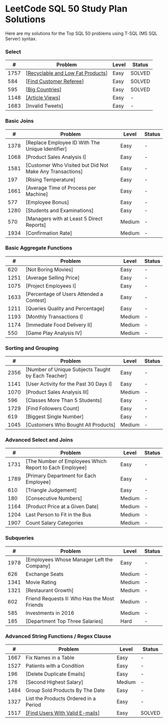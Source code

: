 # LeetCode SQL 50 Study Plan Solutions

Here are my solutions for the Top SQL 50 problems using T-SQL (MS SQL Server) syntax.

### Select

| #    | Problem                                                                               | Level | Status |
| ---- | ------------------------------------------------------------------------------------- | ----- | ------ |
| 1757 | [[Recyclable and Low Fat Products](https://github.com/AlexOksam/LeetCode/blob/main/SQL50/1757_Recyclable_and_Low_Fat_Products.sql)]| Easy  | SOLVED |
| 584  | [[Find Customer Referee](https://github.com/AlexOksam/LeetCode/blob/main/SQL50/584_Find_Customer_Referee.sql)]                    | Easy  | SOLVED |
| 595  | [[Big Countries](https://github.com/AlexOksam/LeetCode/blob/main/SQL50/595_Big_Countries.sql)]                                     | Easy  | SOLVED |
| 1148 | [[Article Views]](https://github.com/AlexOksam/LeetCode/blob/main/SQL50/1148_Article_Views_I.sql)                                  | Easy  | - |
| 1683 | [Invalid Tweets]                                | Easy  | - |

### Basic Joins

| #    | Problem                                                                                                                                  | Level  | Status |
| ---- | ---------------------------------------------------------------------------------------------------------------------------------------- | ------ | ------ |
| 1378 | [Replace Employee ID With The Unique Identifier]               | Easy   | - |
| 1068 | [Product Sales Analysis I]                                                          | Easy   | - |
| 1581 | [Customer Who Visited but Did Not Make Any Transactions] | Easy   | - |
| 197  | [Rising Temperature]                                                                          | Easy   | - |
| 1661 | [Average Time of Process per Machine]                                      | Easy   | - |
| 577  | [Employee Bonus]                                                                                 | Easy   | - |
| 1280 | [Students and Examinations]                                                           | Easy   | - |
| 570  | [Managers with at Least 5 Direct Reports]                              | Medium | - |
| 1934 | [Confirmation Rate]                                                                | Medium | - |

### Basic Aggregate Functions

| #    | Problem                                                                                                                | Level  | Status |
| ---- | ---------------------------------------------------------------------------------------------------------------------- | ------ | ------ |
| 620  | [Not Boring Movies]                                         | Easy   | - |
| 1251 | [Average Selling Price]                                  | Easy   | - |
| 1075 | [Project Employees I]                                      | Easy   | - |
| 1633 | [Percentage of Users Attended a Contest] | Easy   | - |
| 1211 | [Queries Quality and Percentage]               | Easy   | - |
| 1193 | [Monthly Transactions I]                              | Medium | - |
| 1174 | [Immediate Food Delivery II]                       | Medium | - |
| 550  | [Game Play Analysis IV]                                 | Medium | - |

### Sorting and Grouping

| #    | Problem                                                                                                                               | Level  | Status |
| ---- | ------------------------------------------------------------------------------------------------------------------------------------- | ------ | ------ |
| 2356 | [Number of Unique Subjects Taught by Each Teacher] | Easy   | - |
| 1141 | [User Activity for the Past 30 Days I]                        | Easy   | - |
| 1070 | [Product Sales Analysis III]                                             | Medium | - |
| 596  | [Classes More Than 5 Students]                                       | Easy   | - |
| 1729 | [Find Followers Count]                                                         | Easy   | - |
| 619  | [Biggest Single Number]                                                        | Easy   | - |
| 1045 | [Customers Who Bought All Products]                               | Medium | -|

### Advanced Select and Joins

| #    | Problem                                                                                                                                              | Level  | Status |
| ---- | ---------------------------------------------------------------------------------------------------------------------------------------------------- | ------ | ------ |
| 1731 | [The Number of Employees Which Report to Each Employee]                         | Easy   | - |
| 1789 | [Primary Department for Each Employee]                                   | Easy   | - |
| 610  | [Triangle Judgement]                                                                   | Easy   | - |
| 180  | [Consecutive Numbers]                                                             | Medium | - |
| 1164 | [Product Price at a Given Date]                                              | Medium | - |
| 1204 | Last Person to Fit in the Bus                                                                                                                        | Medium | -      |
| 1907 | Count Salary Categories                                                                                                                              | Medium | -      |

### Subqueries

| #    | Problem                                                                                                     | Level  | Status |
| ---- | ----------------------------------------------------------------------------------------------------------- | ------ | ------ |
| 1978 | [Employees Whose Manager Left the Company] | Easy   | -      |
| 626  | Exchange Seats                                                                                              | Medium | -      |
| 1341 | Movie Rating                                                                                                | Medium | -      |
| 1321 | [Restaurant Growth]                                               | Medium | -      |
| 602  | Friend Requests II: Who Has the Most Friends                                                                | Medium | -      |
| 585  | Investments in 2016                                                                                         | Medium | -      |
| 185  | [Department Top Three Salaries]                        | Hard   | -      |

### Advanced String Functions / Regex Clause

| #    | Problem                                                                                                          | Level  | Status |
| ---- | ---------------------------------------------------------------------------------------------------------------- | ------ | ------ |
| 1667 | Fix Names in a Table                                                                                             | Easy   | -      |
| 1527 | Patients with a Condition                                                                                        | Easy   | -      |
| 196  | [Delete Duplicate Emails]           | Easy   | - |
| 176  | [Second Highest Salary]                 | Medium | - |
| 1484 | Group Sold Products By The Date                                                                                  | Easy   | -      |
| 1327 | List the Products Ordered in a Period                                                                            | Easy   | -      |
| 1517 | [[Find Users With Valid E-mails]](https://github.com/AlexOksam/LeetCode/blob/main/SQL50/1517_Find_Users_With_Valid_E-Mails.sql) | Easy   | SOLVED |
